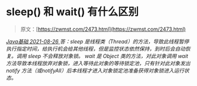 <!--yml
category: 未分类
date: 0001-01-01 00:00:00
--->

# sleep() 和 wait() 有什么区别

> 原文：[https://zwmst.com/2473.html](https://zwmst.com/2473.html)

   [ *Java基础* ](https://zwmst.com/java%e5%9f%ba%e7%a1%80)*[ <time datetime="2021-08-26T10:49:09+08:00"> 2021-08-26 </time> ](https://zwmst.com/2473.html)  答：sleep 是线程类（Thread）的方法，导致此线程暂停执行指定时间，给执行机会给其他线程，但是监控状态依然保持，到时后会自动恢复。调用 sleep 不会释放对象锁。
wait 是 Object 类的方法，对此对象调用 wait 方法导致本线程放弃对象锁，进入等待此对象的等待锁定池，只有针对此对象发出 notify 方法（或notifyAll）后本线程才进入对象锁定池准备获得对象锁进入运行状态。*